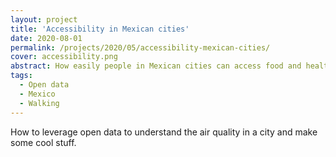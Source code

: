 ```yaml
---
layout: project
title: 'Accessibility in Mexican cities'
date: 2020-08-01
permalink: /projects/2020/05/accessibility-mexican-cities/
cover: accessibility.png
abstract: How easily people in Mexican cities can access food and healthcare services? This project aims to leverage open source data to identify how easily was to cover essential necessities during the COVID-19 crisis.
tags:
  - Open data
  - Mexico
  - Walking
---
```


How to leverage open data to understand the air quality in a city and make some cool stuff.
